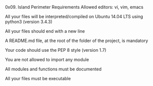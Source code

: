 0x09. Island Perimeter
Requirements
Allowed editors: vi, vim, emacs

All your files will be interpreted/compiled on Ubuntu 14.04 LTS using python3 (version 3.4.3)

All your files should end with a new line


A README.md file, at the root of the folder of the project, is mandatory

Your code should use the PEP 8 style (version 1.7)

You are not allowed to import any module

All modules and functions must be documented

All your files must be executable
